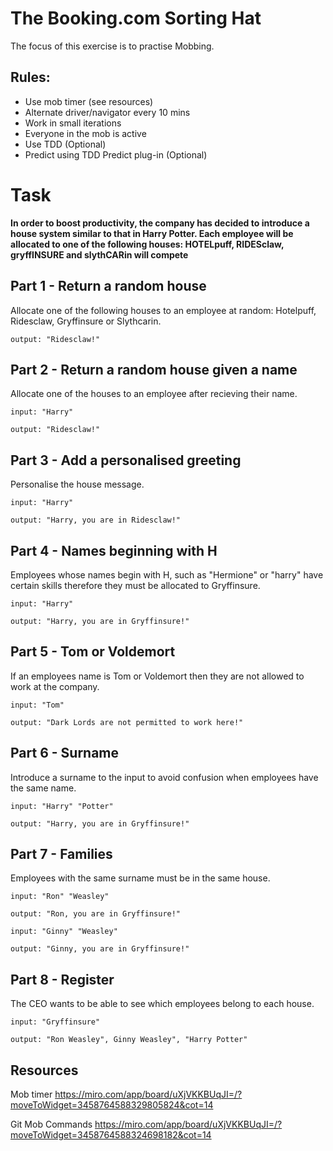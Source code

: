 # The Booking.com Sorting Hat #
The focus of this exercise is to practise Mobbing.

## Rules: ##
* Use mob timer (see resources)
* Alternate driver/navigator every 10 mins
* Work in small iterations
* Everyone in the mob is active
* Use TDD (Optional)
* Predict using TDD Predict plug-in (Optional)


# Task 
**In order to boost productivity, the company has decided to introduce a house system similar to that in Harry Potter. 
Each employee will be allocated to one of the following houses: HOTELpuff, RIDESclaw, gryffINSURE and slythCARin will compete**

## Part 1 - Return a random house 
Allocate one of the following houses to an employee at random: Hotelpuff, Ridesclaw, Gryffinsure or Slythcarin.
```
output: "Ridesclaw!"
```
## Part 2 - Return a random house given a name 
Allocate one of the houses to an employee after recieving their name.
```
input: "Harry"

output: "Ridesclaw!"
```

## Part 3 - Add a personalised greeting 
Personalise the house message.
```
input: "Harry"

output: "Harry, you are in Ridesclaw!"
```

## Part 4 - Names beginning with H 
Employees whose names begin with H, such as "Hermione" or "harry" have certain skills therefore they must be allocated to Gryffinsure.
```
input: "Harry"

output: "Harry, you are in Gryffinsure!"
```

## Part 5 - Tom or Voldemort 
If an employees name is Tom or Voldemort then they are not allowed to work at the company.
```
input: "Tom"

output: "Dark Lords are not permitted to work here!"
```

## Part 6 - Surname 
Introduce a surname to the input to avoid confusion when employees have the same name.
```
input: "Harry" "Potter"

output: "Harry, you are in Gryffinsure!"
```
## Part 7 - Families 
Employees with the same surname must be in the same house.
```
input: "Ron" "Weasley"

output: "Ron, you are in Gryffinsure!"

input: "Ginny" "Weasley"

output: "Ginny, you are in Gryffinsure!"
```
## Part 8 - Register 
The CEO wants to be able to see which employees belong to each house. 
```
input: "Gryffinsure"

output: "Ron Weasley", Ginny Weasley", "Harry Potter"
```
## Resources ##

Mob timer https://miro.com/app/board/uXjVKKBUqJI=/?moveToWidget=3458764588329805824&cot=14  

Git Mob Commands https://miro.com/app/board/uXjVKKBUqJI=/?moveToWidget=3458764588324698182&cot=14 
